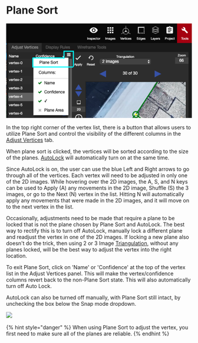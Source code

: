 # Plane Sort

![](../../.gitbook/assets/plane-sort.png)

In the top right corner of the vertex list, there is a button that allows users to utilize Plane Sort and control the visibility of the different columns in the [Adjust Vertices](./) tab.

When plane sort is clicked, the vertices will be sorted according to the size of the planes. [AutoLock](../../advanced-function/autolock.md) will automatically turn on at the same time.

Since AutoLock is on, the user can use the blue Left and Right arrows to go through all of the vertices. Each vertex will need to be adjusted in only one of the 2D images. While hovering over the 2D images, the A, S, and N keys can be used to Apply \(A\) any movements in the 2D image, Shuffle \(S\) the 3 images, or go to the Next \(N\) vertex in the list. Hitting N will automatically apply any movements that were made in the 2D images, and it will move on to the next vertex in the list.

Occasionally, adjustments need to be made that require a plane to be locked that is not the plane chosen by Plane Sort and AutoLock. The best way to rectify this is to turn off AutoLock, manually lock a different plane and readjust the vertex in one of the 2D images. If locking a new plane also doesn't do the trick, then using 2 or 3 Image [Triangulation](triangulation.md), without any planes locked, will be the best way to adjust the vertex into the right location.

To exit Plane Sort, click on 'Name' or 'Confidence' at the top of the vertex list in the Adjust Vertices panel. This will make the vertex/confidence columns revert back to the non-Plane Sort state. This will also automatically turn off Auto Lock.

AutoLock can also be turned off manually, with Plane Sort still intact, by unchecking the box below the Snap mode dropdown.

![](../../.gitbook/assets/plane-sort-2.gif)

{% hint style="danger" %}
When using Plane Sort to adjust the vertex, you first need to make sure all of the planes are reliable.
{% endhint %}


